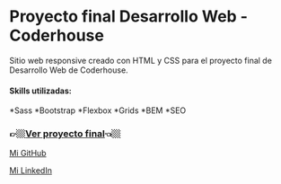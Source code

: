 # Proyecto final Desarrollo Web - Coderhouse
Sitio web responsive creado con HTML y CSS para el proyecto final de Desarrollo Web de Coderhouse.

#### Skills utilizadas:
*Sass
*Bootstrap
*Flexbox
*Grids
*BEM
*SEO

### 👉🏼[Ver proyecto final](https://proyecto-final-dw-coder.netlify.app/)👈🏼

[Mi GitHub](https://github.com/franRappazzini)

[Mi LinkedIn](https://www.linkedin.com/in/franciscorappazzini/)

